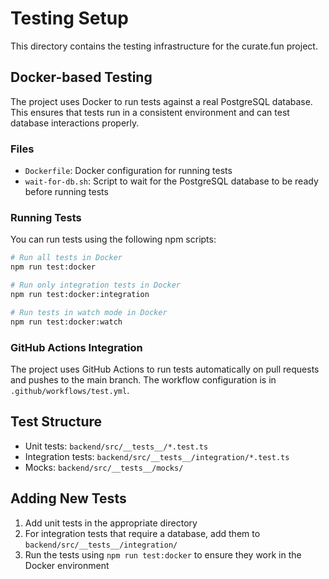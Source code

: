 # Testing Setup

This directory contains the testing infrastructure for the curate.fun project.

## Docker-based Testing

The project uses Docker to run tests against a real PostgreSQL database. This ensures that tests run in a consistent environment and can test database interactions properly.

### Files

- `Dockerfile`: Docker configuration for running tests
- `wait-for-db.sh`: Script to wait for the PostgreSQL database to be ready before running tests

### Running Tests

You can run tests using the following npm scripts:

```bash
# Run all tests in Docker
npm run test:docker

# Run only integration tests in Docker
npm run test:docker:integration

# Run tests in watch mode in Docker
npm run test:docker:watch
```

### GitHub Actions Integration

The project uses GitHub Actions to run tests automatically on pull requests and pushes to the main branch. The workflow configuration is in `.github/workflows/test.yml`.

## Test Structure

- Unit tests: `backend/src/__tests__/*.test.ts`
- Integration tests: `backend/src/__tests__/integration/*.test.ts`
- Mocks: `backend/src/__tests__/mocks/`

## Adding New Tests

1. Add unit tests in the appropriate directory
2. For integration tests that require a database, add them to `backend/src/__tests__/integration/`
3. Run the tests using `npm run test:docker` to ensure they work in the Docker environment
